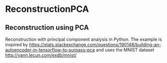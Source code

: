 # ReconstructionPCA
## Reconstruction using PCA

Reconstruction with principal component analysis in Python. 
The example is inspired by https://stats.stackexchange.com/questions/190148/building-an-autoencoder-in-tensorflow-to-surpass-pca and uses the MNIST dataset http://yann.lecun.com/exdb/mnist/
